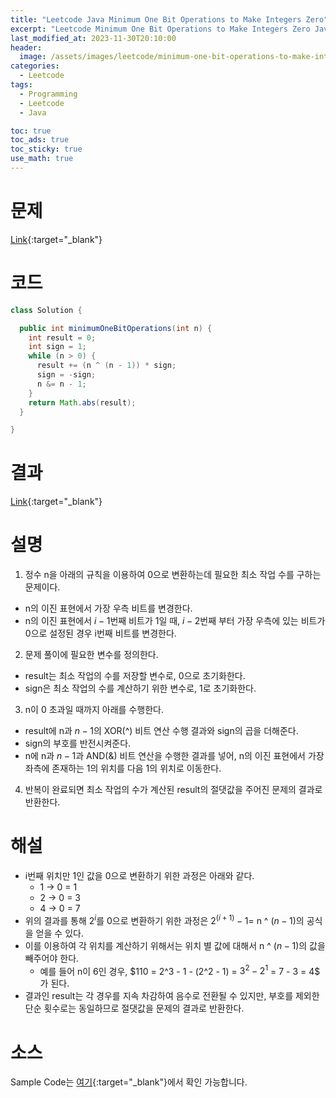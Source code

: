 ```yaml
---
title: "Leetcode Java Minimum One Bit Operations to Make Integers Zero"
excerpt: "Leetcode Minimum One Bit Operations to Make Integers Zero Java"
last_modified_at: 2023-11-30T20:10:00
header:
  image: /assets/images/leetcode/minimum-one-bit-operations-to-make-integers-zero.png
categories:
  - Leetcode
tags:
  - Programming
  - Leetcode
  - Java

toc: true
toc_ads: true
toc_sticky: true
use_math: true
---
```

# 문제
[Link](https://leetcode.com/problems/minimum-one-bit-operations-to-make-integers-zero){:target="_blank"}

# 코드
```java
class Solution {

  public int minimumOneBitOperations(int n) {
    int result = 0;
    int sign = 1;
    while (n > 0) {
      result += (n ^ (n - 1)) * sign;
      sign = -sign;
      n &= n - 1;
    }
    return Math.abs(result);
  }

}
```

# 결과
[Link](https://leetcode.com/problems/minimum-one-bit-operations-to-make-integers-zero/submissions/1109526430/){:target="_blank"}

# 설명
1. 정수 n을 아래의 규칙을 이용하여 0으로 변환하는데 필요한 최소 작업 수를 구하는 문제이다.
- n의 이진 표현에서 가장 우측 비트를 변경한다.
- n의 이진 표현에서 $i - 1$번째 비트가 1일 때, $i - 2$번째 부터 가장 우측에 있는 비트가 0으로 설정된 경우 i번째 비트를 변경한다.

2. 문제 풀이에 필요한 변수를 정의한다.
- result는 최소 작업의 수를 저장할 변수로, 0으로 초기화한다.
- sign은 최소 작업의 수를 계산하기 위한 변수로, 1로 초기화한다.

3. n이 0 초과일 때까지 아래를 수행한다.
- result에 n과 $n - 1$의 XOR(^) 비트 연산 수행 결과와 sign의 곱을 더해준다.
- sign의 부호를 반전시켜준다.
- n에 n과 $n - 1$과 AND(&) 비트 연산을 수행한 결과를 넣어, n의 이진 표현에서 가장 좌측에 존재하는 1의 위치를 다음 1의 위치로 이동한다.

4. 반복이 완료되면 최소 작업의 수가 계산된 result의 절댓값을 주어진 문제의 결과로 반환한다.

# 해설
- i번째 위치만 1인 값을 0으로 변환하기 위한 과정은 아래와 같다.
  - 1 -> 0 = 1
  - 2 -> 0 = 3
  - 4 -> 0 = 7
- 위의 결과를 통해 $2^i$를 0으로 변환하기 위한 과정은 $2^(i + 1) - 1 =$ n ^ ($n - 1$)의 공식을 얻을 수 있다.
- 이를 이용하여 각 위치를 계산하기 위해서는 위치 별 값에 대해서 n ^ ($n - 1$)의 값을 빼주어야 한다.
  - 예를 들어 n이 6인 경우, $110 = 2^3 - 1 - (2^2 - 1) = $3 ^ 2 - 2 ^ 1$ = 7 - 3 = 4$ 가 된다.
- 결과인 result는 각 경우를 지속 차감하여 음수로 전환될 수 있지만, 부호를 제외한 단순 횟수로는 동일하므로 절댓값을 문제의 결과로 반환한다.

# 소스
Sample Code는 [여기](https://github.com/GracefulSoul/leetcode/blob/master/src/main/java/gracefulsoul/problems/MinimumOneBitOperationsToMakeIntegersZero.java){:target="_blank"}에서 확인 가능합니다.